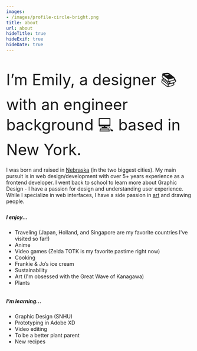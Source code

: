 ```yaml
---
images:
- /images/profile-circle-bright.png
title: about
url: about
hideTitle: true
hideExif: true
hideDate: true
---
```


<div align="left-aligned">
	<p style="font-size: 3em; margin-bottom: .5em"> I’m Emily, a designer 📚 with an engineer background 💻 based in New York.</p>
	<p style="margin-bottom: .5em"> I was born and raised in <a target="_blank" href="https://goo.gl/maps/2882TA2ee7X7KCis5" style="color: var(--pink);" onmouseover="this.style.color='var(--dark)'" onmouseout="this.style.color='var(--pink)'"> Nebraska</a> (in the two biggest cities). My main pursuit is in web design/development with over 5+ years experience as a frontend developer. I went back to school to learn more about Graphic Design - I have a passion for design and understanding user experience. While I specialize in web interfaces, I have a side passion in <a target="_blank" href="https://emily5.com/tags/art/" style="color: var(--pink);" onmouseover="this.style.color='var(--dark)'" onmouseout="this.style.color='var(--pink)'">art</a> and drawing people.</p>
	<!-- Take a look at my most recent project where I've done the branding and redesign for fairearth. -->
	<div class="row">
		<div class="column">
			<h5>I enjoy...</h5>
			<ul>
				<li>Traveling (Japan, Holland, and Singapore are my favorite countries I've visited so far!)</li>
				<li>Anime</li>
				<li>Video games (Zelda TOTK is my favorite pastime right now)</li>
				<li>Cooking</li>
				<li>Frankie & Jo’s ice cream</li>
				<li>Sustainability</li>
				<li>Art (I'm obsessed with the Great Wave of Kanagawa)</li>
				<li>Plants</li>
			</ul>
		</div>
		<div class="column">
			<h5>I’m learning...</h5>
			<ul>
				<li>Graphic Design (SNHU)</li>
				<li>Prototyping in Adobe XD</li>
				<li>Video editing</li>
				<li>To be a better plant parent</li>
				<li>New recipes</li>
			</ul>
		</div>
	</div>
</div>